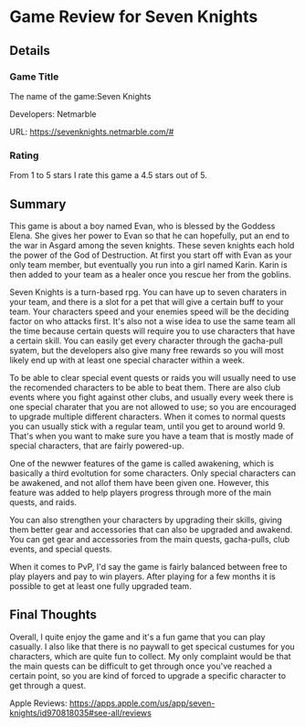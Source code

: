 # Game Review for Seven Knights

## Details

### Game Title

The name of the game:Seven Knights

Developers: Netmarble

URL: https://sevenknights.netmarble.com/#

### Rating

From 1 to 5 stars I rate this game a 4.5 stars out of 5.

## Summary

This game is about a boy named Evan, who is blessed by the Goddess Elena. She gives her power to Evan so that he can hopefully, put an end to the war in Asgard among the seven knights. These seven knights each hold the power of the God of Destruction. At first you start off with Evan as your only team member, but eventually you run into a girl named Karin. Karin is then added to your team as a healer once you rescue her from the goblins. 

Seven Knights is a turn-based rpg. You can have up to seven charaters in your team, and there is a slot for a pet that will give a certain buff to your team. Your characters speed and your enemies speed will be the deciding factor on who attacks first. It's also not a wise idea to use the same team all the time because certain quests will require you to use characters that have a certain skill. You can easily get every character through the gacha-pull syatem, but the developers also give many free rewards so you will most likely end up with at least one special character within a week. 

To be able to clear special event quests or raids you will usually need to use the recomended characters to be able to beat them. There are also club events where you fight against other clubs, and usually every week there is one special charater that you are not allowed to use; so you are encouraged to upgrade multiple different characters. When it comes to normal quests you can usually stick with a regular team, until you get to around world 9. That's when you want to make sure you have a team that is mostly made of special characters, that are fairly powered-up.

One of the newwer features of the game is called awakening, which is basically a third evoltution for some characters. Only special characters can be awakened, and not allof them have been given one. However, this feature was added to help players progress through more of the main quests, and raids. 

You can also strengthen your characters by upgrading their skills, giving them better gear and accessories that can also be upgraded and awakend. You can get gear and accessories from the main quests, gacha-pulls, club events, and special quests. 

When it comes to PvP, I'd say the game is fairly balanced between free to play players and pay to win players. After playing for a few months it is possible to get at least one fully upgraded team. 

## Final Thoughts

Overall, I quite enjoy the game and it's a fun game that you can play casually. I also like that there is no paywall to get specical custumes for you characters, which are quite fun to collect. My only complaint would be that the main quests can be difficult to get through once you've reached a certain point, so you are kind of forced to upgrade a specific character to get through a quest.

Apple Reviews: https://apps.apple.com/us/app/seven-knights/id970818035#see-all/reviews
